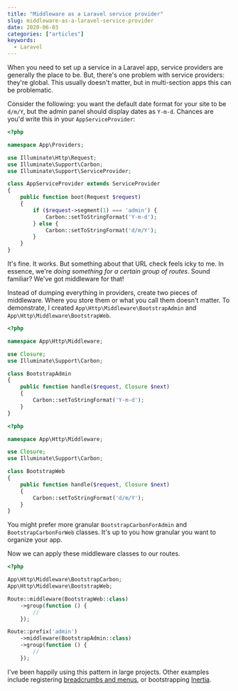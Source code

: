 ```yaml
---
title: "Middleware as a Laravel service provider"
slug: middleware-as-a-laravel-service-provider
date: 2020-06-03
categories: ["articles"]
keywords:
  - Laravel
---
```


When you need to set up a service in a Laravel app, service providers are generally the place to be. But, there's one problem with service providers: they're global. This usually doesn't matter, but in multi-section apps this can be problematic.

<!--more-->

Consider the following: you want the default date format for your site to be `d/m/Y`, but the admin panel should display dates as `Y-m-d`. Chances are you'd write this in your `AppServiceProvider`:

```php
<?php

namespace App\Providers;

use Illuminate\Http\Request;
use Illuminate\Support\Carbon;
use Illuminate\Support\ServiceProvider;

class AppServiceProvider extends ServiceProvider
{
    public function boot(Request $request)
    {
        if ($request->segment(1) === 'admin') {
            Carbon::setToStringFormat('Y-m-d');
        } else {
            Carbon::setToStringFormat('d/m/Y');
        }
    }
}
```

It's fine. It works. But something about that URL check feels icky to me. In essence, we're _doing something for a certain group of routes_. Sound familiar? We've got middleware for that!

Instead of dumping everything in providers, create two pieces of middleware. Where you store them or what you call them doesn't matter. To demonstrate, I created `App\Http\Middleware\BootstrapAdmin` and `App\Http\Middleware\BootstrapWeb`.

```php
<?php

namespace App\Http\Middleware;

use Closure;
use Illuminate\Support\Carbon;

class BootstrapAdmin
{
    public function handle($request, Closure $next)
    {
        Carbon::setToStringFormat('Y-m-d');
    }
}
```

```php
<?php

namespace App\Http\Middleware;

use Closure;
use Illuminate\Support\Carbon;

class BootstrapWeb
{
    public function handle($request, Closure $next)
    {
        Carbon::setToStringFormat('d/m/Y');
    }
}
```

You might prefer more granular `BootstrapCarbonForAdmin` and `BootstrapCarbonForWeb` classes. It's up to you how granular you want to organize your app.

Now we can apply these middleware classes to our routes.

```php
<?php

App\Http\Middleware\BootstrapCarbon;
App\Http\Middleware\BootstrapWeb;

Route::middleware(BootstrapWeb::class)
    ->group(function () {
        //
    });

Route::prefix('admin')
    ->middleware(BootstrapAdmin::class)
    ->group(function () {
        //
    });
```

I've been happily using this pattern in large projects. Other examples include registering [breadcrumbs and menus](https://github.com/spatie/laravel-navigation), or bootstrapping [Inertia](https://inertiajs.com/server-side-setup).
